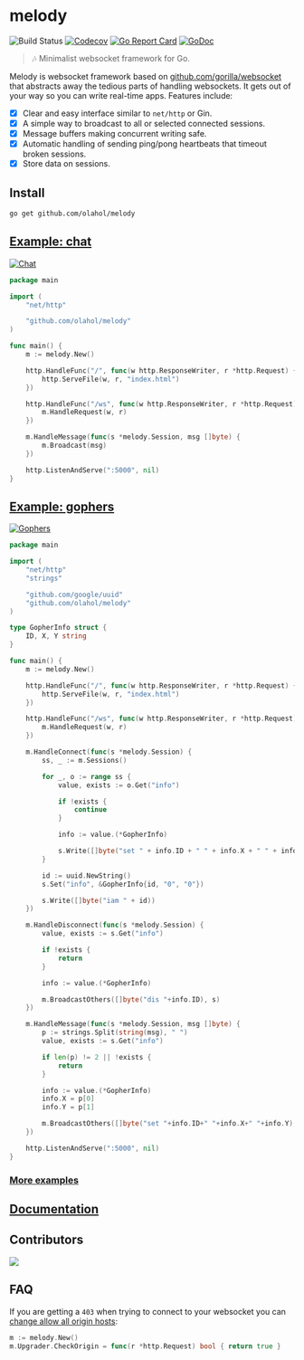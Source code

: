 # melody

![Build Status](https://github.com/olahol/melody/actions/workflows/test.yml/badge.svg)
[![Codecov](https://img.shields.io/codecov/c/github/olahol/melody)](https://app.codecov.io/github/olahol/melody)
[![Go Report Card](https://goreportcard.com/badge/github.com/olahol/melody)](https://goreportcard.com/report/github.com/olahol/melody)
[![GoDoc](https://godoc.org/github.com/olahol/melody?status.svg)](https://godoc.org/github.com/olahol/melody)

> :notes: Minimalist websocket framework for Go.

Melody is websocket framework based on [github.com/gorilla/websocket](https://github.com/gorilla/websocket)
that abstracts away the tedious parts of handling websockets. It gets out of
your way so you can write real-time apps. Features include:

* [x] Clear and easy interface similar to `net/http` or Gin.
* [x] A simple way to broadcast to all or selected connected sessions.
* [x] Message buffers making concurrent writing safe.
* [x] Automatic handling of sending ping/pong heartbeats that timeout broken sessions.
* [x] Store data on sessions.

## Install

```bash
go get github.com/olahol/melody
```

## [Example: chat](https://github.com/olahol/melody/tree/master/examples/chat)

[![Chat](https://cdn.rawgit.com/olahol/melody/master/examples/chat/demo.gif "Demo")](https://github.com/olahol/melody/tree/master/examples/chat)

```go
package main

import (
	"net/http"

	"github.com/olahol/melody"
)

func main() {
	m := melody.New()

	http.HandleFunc("/", func(w http.ResponseWriter, r *http.Request) {
		http.ServeFile(w, r, "index.html")
	})

	http.HandleFunc("/ws", func(w http.ResponseWriter, r *http.Request) {
		m.HandleRequest(w, r)
	})

	m.HandleMessage(func(s *melody.Session, msg []byte) {
		m.Broadcast(msg)
	})

	http.ListenAndServe(":5000", nil)
}
```

## [Example: gophers](https://github.com/olahol/melody/tree/master/examples/gophers)

[![Gophers](https://cdn.rawgit.com/olahol/melody/master/examples/gophers/demo.gif "Demo")](https://github.com/olahol/melody/tree/master/examples/gophers)

```go
package main

import (
	"net/http"
	"strings"

	"github.com/google/uuid"
	"github.com/olahol/melody"
)

type GopherInfo struct {
	ID, X, Y string
}

func main() {
	m := melody.New()

	http.HandleFunc("/", func(w http.ResponseWriter, r *http.Request) {
		http.ServeFile(w, r, "index.html")
	})

	http.HandleFunc("/ws", func(w http.ResponseWriter, r *http.Request) {
		m.HandleRequest(w, r)
	})

	m.HandleConnect(func(s *melody.Session) {
		ss, _ := m.Sessions()

		for _, o := range ss {
			value, exists := o.Get("info")

			if !exists {
				continue
			}

			info := value.(*GopherInfo)

			s.Write([]byte("set " + info.ID + " " + info.X + " " + info.Y))
		}

		id := uuid.NewString()
		s.Set("info", &GopherInfo{id, "0", "0"})

		s.Write([]byte("iam " + id))
	})

	m.HandleDisconnect(func(s *melody.Session) {
		value, exists := s.Get("info")

		if !exists {
			return
		}

		info := value.(*GopherInfo)

		m.BroadcastOthers([]byte("dis "+info.ID), s)
	})

	m.HandleMessage(func(s *melody.Session, msg []byte) {
		p := strings.Split(string(msg), " ")
		value, exists := s.Get("info")

		if len(p) != 2 || !exists {
			return
		}

		info := value.(*GopherInfo)
		info.X = p[0]
		info.Y = p[1]

		m.BroadcastOthers([]byte("set "+info.ID+" "+info.X+" "+info.Y), s)
	})

	http.ListenAndServe(":5000", nil)
}
```

### [More examples](https://github.com/olahol/melody/tree/master/examples)

## [Documentation](https://godoc.org/github.com/olahol/melody)

## Contributors

<a href="https://github.com/olahol/melody/graphs/contributors">
	<img src="https://contrib.rocks/image?repo=olahol/melody" />
</a>

## FAQ

If you are getting a `403` when trying  to connect to your websocket you can [change allow all origin hosts](http://godoc.org/github.com/gorilla/websocket#hdr-Origin_Considerations):

```go
m := melody.New()
m.Upgrader.CheckOrigin = func(r *http.Request) bool { return true }
```
